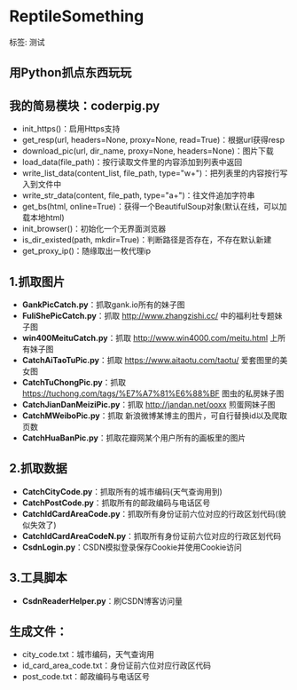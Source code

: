 # ReptileSomething

标签: 测试

## 用Python抓点东西玩玩

## **我的简易模块：coderpig.py**

- init_https()：启用Https支持
- get_resp(url, headers=None, proxy=None, read=True)：根据url获得resp
- download_pic(url, dir_name, proxy=None, headers=None)：图片下载
- load_data(file_path)：按行读取文件里的内容添加到列表中返回
- write_list_data(content_list, file_path, type="w+")：把列表里的内容按行写入到文件中
- write_str_data(content, file_path, type="a+")：往文件追加字符串
- get_bs(html, online=True)：获得一个BeautifulSoup对象(默认在线，可以加载本地html)
- init_browser()：初始化一个无界面浏览器
- is_dir_existed(path, mkdir=True)：判断路径是否存在，不存在默认新建
- get_proxy_ip()：随缘取出一枚代理ip


## 1.抓取图片

- **GankPicCatch.py**：抓取gank.io所有的妹子图
- **FuliShePicCatch.py**：抓取 http://www.zhangzishi.cc/ 中的福利社专题妹子图
- **win400MeituCatch.py**：抓取 http://www.win4000.com/meitu.html 上所有妹子图
- **CatchAiTaoTuPic.py**：抓取 https://www.aitaotu.com/taotu/ 爱套图里的美女图
- **CatchTuChongPic.py**：抓取 https://tuchong.com/tags/%E7%A7%81%E6%88%BF 图虫的私房妹子图
- **CatchJianDanMeiziPic.py**：抓取 http://jandan.net/ooxx 煎蛋网妹子图
- **CatchMWeiboPic.py**：抓取 新浪微博某博主的图片，可自行替换id以及爬取页数
- **CatchHuaBanPic.py**：抓取花瓣网某个用户所有的画板里的图片

## 2.抓取数据

- **CatchCityCode.py**：抓取所有的城市编码(天气查询用到)
- **CatchPostCode.py**：抓取所有的邮政编码与电话区号
- **CatchIdCardAreaCode.py**：抓取所有身份证前六位对应的行政区划代码(貌似失效了)
- **CatchIdCardAreaCodeN.py**：抓取所有身份证前六位对应的行政区划代码
- **CsdnLogin.py**：CSDN模拟登录保存Cookie并使用Cookie访问

## 3.工具脚本

- **CsdnReaderHelper.py**：刷CSDN博客访问量

## 生成文件：

- city_code.txt：城市编码，天气查询用
- id_card_area_code.txt：身份证前六位对应行政区代码
- post_code.txt：邮政编码与电话区号
